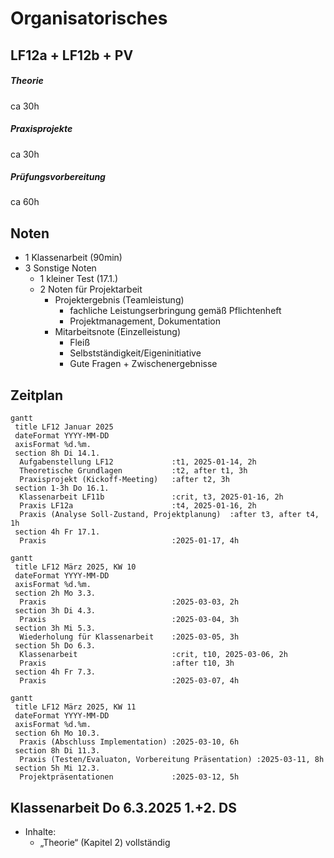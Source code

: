# Organisatorisches

## LF12a + LF12b + PV

##### Theorie
ca 30h
##### Praxisprojekte
ca 30h
##### Prüfungsvorbereitung
ca 60h

## Noten

* 1 Klassenarbeit (90min)
* 3 Sonstige Noten
  * 1 kleiner Test (17.1.)
  * 2 Noten für Projektarbeit
    * Projektergebnis (Teamleistung)
      * fachliche Leistungserbringung gemäß Pflichtenheft
      * Projektmanagement, Dokumentation
    * Mitarbeitsnote (Einzelleistung)
      * Fleiß
      * Selbstständigkeit/Eigeninitiative
      * Gute Fragen + Zwischenergebnisse


## Zeitplan


```mermaid
gantt
 title LF12 Januar 2025
 dateFormat YYYY-MM-DD
 axisFormat %d.%m.
 section 8h Di 14.1.
  Aufgabenstellung LF12             :t1, 2025-01-14, 2h
  Theoretische Grundlagen           :t2, after t1, 3h
  Praxisprojekt (Kickoff-Meeting)   :after t2, 3h
 section 1-3h Do 16.1.
  Klassenarbeit LF11b               :crit, t3, 2025-01-16, 2h
  Praxis LF12a                      :t4, 2025-01-16, 2h
  Praxis (Analyse Soll-Zustand, Projektplanung)  :after t3, after t4, 1h
 section 4h Fr 17.1.
  Praxis                            :2025-01-17, 4h
```

```mermaid
gantt
 title LF12 März 2025, KW 10
 dateFormat YYYY-MM-DD
 axisFormat %d.%m.
 section 2h Mo 3.3.
  Praxis                            :2025-03-03, 2h
 section 3h Di 4.3.
  Praxis                            :2025-03-04, 3h
 section 3h Mi 5.3.
  Wiederholung für Klassenarbeit    :2025-03-05, 3h
 section 5h Do 6.3.
  Klassenarbeit                     :crit, t10, 2025-03-06, 2h
  Praxis                            :after t10, 3h
 section 4h Fr 7.3.
  Praxis                            :2025-03-07, 4h
```

```mermaid
gantt
 title LF12 März 2025, KW 11
 dateFormat YYYY-MM-DD
 axisFormat %d.%m.
 section 6h Mo 10.3.
  Praxis (Abschluss Implementation) :2025-03-10, 6h
 section 8h Di 11.3.
  Praxis (Testen/Evaluaton, Vorbereitung Präsentation) :2025-03-11, 8h
 section 5h Mi 12.3.
  Projektpräsentationen             :2025-03-12, 5h
```


## Klassenarbeit Do 6.3.2025 1.+2. DS
* Inhalte:
  * „Theorie“ (Kapitel 2) vollständig
